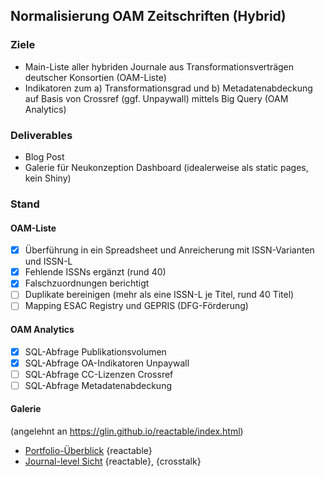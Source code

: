 ## Normalisierung OAM Zeitschriften (Hybrid)

### Ziele

- Main-Liste aller hybriden Journale aus Transformationsverträgen deutscher Konsortien (OAM-Liste)
- Indikatoren zum a) Transformationsgrad und b) Metadatenabdeckung auf Basis von Crossref (ggf. Unpaywall) mittels Big Query (OAM Analytics)

### Deliverables

- Blog Post
- Galerie für Neukonzeption Dashboard (idealerweise als static pages, kein Shiny)

### Stand

#### OAM-Liste

- [x] Überführung in ein Spreadsheet und Anreicherung mit ISSN-Varianten und ISSN-L
- [x] Fehlende ISSNs ergänzt (rund 40)
- [x] Falschzuordnungen berichtigt
- [ ] Duplikate bereinigen (mehr als eine ISSN-L je Titel, rund 40 Titel)
- [ ] Mapping ESAC Registry und GEPRIS (DFG-Förderung)

#### OAM Analytics

- [x] SQL-Abfrage Publikationsvolumen 
- [x] SQL-Abfrage OA-Indikatoren Unpaywall
- [ ] SQL-Abfrage CC-Lizenzen Crossref
- [ ] SQL-Abfrage Metadatenabdeckung

#### Galerie 

(angelehnt an https://glin.github.io/reactable/index.html)

- [Portfolio-Überblick](https://subugoe.github.io/oam_by_the_numbers/react_playground.html) {reactable}
- [Journal-level Sicht](https://subugoe.github.io/oam_by_the_numbers/react_jn.html) {reactable}, {crosstalk}
